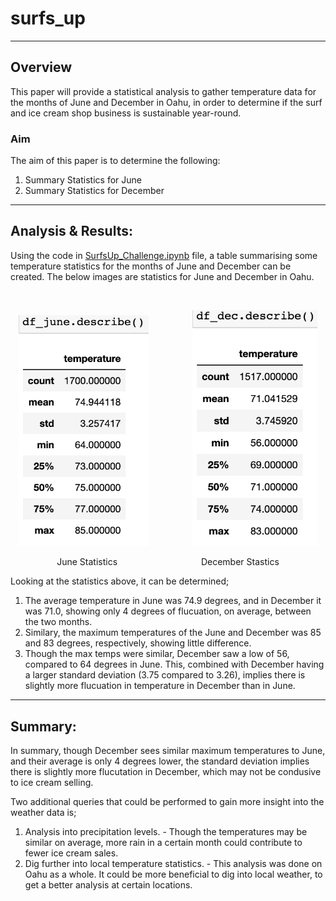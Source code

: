 # surfs_up
---

## Overview
This paper will provide a statistical analysis to gather temperature data for the months of June and December in Oahu, in order to determine if the surf and ice cream shop business is sustainable year-round.

### Aim

The aim of this paper is to determine the following:
  1. Summary Statistics for June
  2. Summary Statistics for December

---
## Analysis & Results:

Using the code in [SurfsUp_Challenge.ipynb](SurfsUp_Challenge.ipynb) file, a table summarising some temperature statistics for the months of June and December can be created. The below images are statistics for June and December in Oahu. 

<br />
<p align="center">
<img src="Resources/june_desribe.png" width="208"> &nbsp;&nbsp;&nbsp;&nbsp;&nbsp;&nbsp;&nbsp;&nbsp;&nbsp;&nbsp;&nbsp;&nbsp;&nbsp;&nbsp;&nbsp;&nbsp;
<img src="Resources/dec_describe.png" width="200">
</p>
<p align="center">
June Statistics &nbsp;&nbsp;&nbsp;&nbsp;&nbsp;&nbsp;&nbsp;&nbsp;&nbsp;&nbsp;&nbsp;&nbsp;&nbsp;&nbsp;&nbsp;&nbsp;&nbsp;&nbsp;&nbsp;&nbsp;&nbsp;&nbsp;&nbsp;&nbsp;&nbsp;&nbsp;&nbsp;&nbsp;&nbsp;&nbsp;&nbsp;&nbsp; December Stastics
</p>

Looking at the statistics above, it can be determined;
  1. The average temperature in June was 74.9 degrees, and in December it was 71.0, showing only 4 degrees of flucuation, on average, between the two months. 
  2. Similary, the maximum temperatures of the June and December was 85 and 83 degrees, respectively, showing little difference. 
  3. Though the max temps were similar, December saw a low of 56, compared to 64 degrees in June. This, combined with December having a larger standard deviation (3.75 compared to 3.26), implies there is slightly more flucuation in temperature in December than in June. 


---
## Summary:

In summary, though December sees similar maximum temperatures to June, and their average is only 4 degrees lower, the standard deviation implies there is slightly more flucutation in December, which may not be condusive to ice cream selling. 

Two additional queries that could be performed to gain more insight into the weather data is; 
  1. Analysis into precipitation levels. 
    - Though the temperatures may be similar on average, more rain in a certain month could contribute to fewer ice cream sales. 
  2. Dig further into local temperature statistics.
    - This analysis was done on Oahu as a whole. It could be more beneficial to dig into local weather, to get a better analysis at certain locations. 

